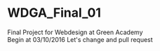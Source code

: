 # WDGA_Final_01
Final Project for Webdesign at Green Academy  
Begin at 03/10/2016
Let's change and pull request

